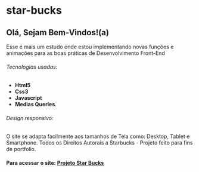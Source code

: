 # star-bucks

## Olá, Sejam Bem-Vindos!(a)

Esse é mais um estudo onde estou implementando novas funções e animações para as boas práticas de Desenvolvimento Front-End 

###### Tecnologias usadas: <br/>
- **Html5** 
- **Css3** 
- **Javascript**
- **Medias Queries**. 

###### Design responsivo:
O site se adapta facilmente aos tamanhos de Tela como: 
Desktop, Tablet e Smartphone. Todos os Direitos Autorais a Starbucks - Projeto feito para fins de portfolio.

#### Para acessar o site: [Projeto Star Bucks](https://amaurycaique.github.io/star-bucks/)